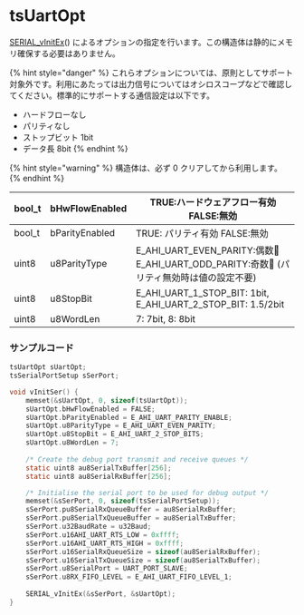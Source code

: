 # tsUartOpt

[SERIAL_vInitEx](serial_vinitex.md)() によるオプションの指定を行います。この構造体は静的にメモリ確保する必要はありません。

{% hint style="danger" %}
これらオプションについては、原則としてサポート対象外です。利用にあたっては出力信号についてはオシロスコープなどで確認してください。標準的にサポートする通信設定は以下です。

* ハードフローなし
* パリティなし
* ストップビット 1bit
* データ長 8bit
{% endhint %}

{% hint style="warning" %}
構造体は、必ず 0 クリアしてから利用します。
{% endhint %}

| bool_t | bHwFlowEnabled | TRUE:ハードウェアフロー有効 FALSE:無効                                             |
| ------ | -------------- | --------------------------------------------------------------------- |
| bool_t | bParityEnabled | TRUE: パリティ有効 FALSE:無効                                                 |
| uint8  | u8ParityType   | E_AHI_UART_EVEN_PARITY:偶数 E_AHI_UART_ODD_PARITY:奇数 (パリティ無効時は値の設定不要) |
| uint8  | u8StopBit      | E_AHI_UART\_1\_STOP_BIT: 1bit, E_AHI_UART\_2\_STOP_BIT: 1.5/2bit      |
| uint8  | u8WordLen      | 7: 7bit, 8: 8bit                                                      |

### サンプルコード

```c
tsUartOpt sUartOpt;
tsSerialPortSetup sSerPort;

void vInitSer() {
	memset(&sUartOpt, 0, sizeof(tsUartOpt));
	sUartOpt.bHwFlowEnabled = FALSE;
	sUartOpt.bParityEnabled = E_AHI_UART_PARITY_ENABLE;
	sUartOpt.u8ParityType = E_AHI_UART_EVEN_PARITY;
	sUartOpt.u8StopBit = E_AHI_UART_2_STOP_BITS;
	sUartOpt.u8WordLen = 7;
	
	/* Create the debug port transmit and receive queues */
	static uint8 au8SerialTxBuffer[256];
	static uint8 au8SerialRxBuffer[256];

	/* Initialise the serial port to be used for debug output */
	memset(&sSerPort, 0, sizeof(tsSerialPortSetup));
	sSerPort.pu8SerialRxQueueBuffer = au8SerialRxBuffer;
	sSerPort.pu8SerialTxQueueBuffer = au8SerialTxBuffer;
	sSerPort.u32BaudRate = u32Baud;
	sSerPort.u16AHI_UART_RTS_LOW = 0xffff;
	sSerPort.u16AHI_UART_RTS_HIGH = 0xffff;
	sSerPort.u16SerialRxQueueSize = sizeof(au8SerialRxBuffer);
	sSerPort.u16SerialTxQueueSize = sizeof(au8SerialTxBuffer);
	sSerPort.u8SerialPort = UART_PORT_SLAVE;
	sSerPort.u8RX_FIFO_LEVEL = E_AHI_UART_FIFO_LEVEL_1;
	
	SERIAL_vInitEx(&sSerPort, &sUartOpt);
}
```
